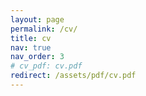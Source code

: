 ```yaml
---
layout: page
permalink: /cv/
title: cv
nav: true
nav_order: 3
# cv_pdf: cv.pdf
redirect: /assets/pdf/cv.pdf
---
```

